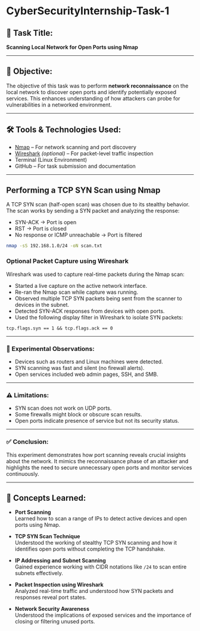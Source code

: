 # CyberSecurityInternship-Task-1


## 📌 Task Title:
**Scanning Local Network for Open Ports using Nmap**

---

## 🧠 Objective:
The objective of this task was to perform **network reconnaissance** on the local network to discover open ports and identify potentially exposed services. This enhances understanding of how attackers can probe for vulnerabilities in a networked environment.

---

## 🛠️ Tools & Technologies Used:
- [Nmap](https://nmap.org/) – For network scanning and port discovery
- [Wireshark](https://www.wireshark.org/) *(optional)* – For packet-level traffic inspection
- Terminal (Linux Environment)
- GitHub – For task submission and documentation

---

## Performing a TCP SYN Scan using Nmap

A TCP SYN scan (half-open scan) was chosen due to its stealthy behavior. The scan works by sending a SYN packet and analyzing the response:
- SYN-ACK → Port is open
- RST → Port is closed
- No response or ICMP unreachable → Port is filtered
```bash
nmap -sS 192.168.1.0/24 -oN scan.txt
```

### Optional Packet Capture using Wireshark

Wireshark was used to capture real-time packets during the Nmap scan:

- Started a live capture on the active network interface.
- Re-ran the Nmap scan while capture was running.
- Observed multiple TCP SYN packets being sent from the scanner to devices in the subnet.
- Detected SYN-ACK responses from devices with open ports.
- Used the following display filter in Wireshark to isolate SYN packets:

```wireshark filter
tcp.flags.syn == 1 && tcp.flags.ack == 0
```

---

### 📌 Experimental Observations:

- Devices such as routers and Linux machines were detected.
- SYN scanning was fast and silent (no firewall alerts).
- Open services included web admin pages, SSH, and SMB.

---

### ⚠️ Limitations:

- SYN scan does not work on UDP ports.
- Some firewalls might block or obscure scan results.
- Open ports indicate presence of service but not its security status.

---

### ✅ Conclusion:

This experiment demonstrates how port scanning reveals crucial insights about the network. It mimics the reconnaissance phase of an attacker and highlights the need to secure unnecessary open ports and monitor services continuously.


---

## 🧠 Concepts Learned:

- **Port Scanning**  
  Learned how to scan a range of IPs to detect active devices and open ports using Nmap.

- **TCP SYN Scan Technique**  
  Understood the working of stealthy TCP SYN scanning and how it identifies open ports without completing the TCP handshake.

- **IP Addressing and Subnet Scanning**  
  Gained experience working with CIDR notations like `/24` to scan entire subnets effectively.

- **Packet Inspection using Wireshark**  
  Analyzed real-time traffic and understood how SYN packets and responses reveal port states.

- **Network Security Awareness**  
  Understood the implications of exposed services and the importance of closing or filtering unused ports.


